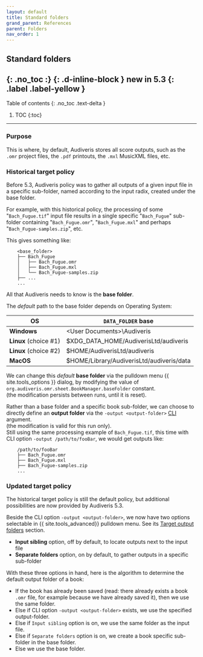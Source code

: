 ```yaml
---
layout: default
title: Standard folders
grand_parent: References
parent: Folders
nav_order: 1
---
```

## Standard folders
{: .no_toc :}
{: .d-inline-block }
new in 5.3
{: .label .label-yellow }
---
Table of contents
{: .no_toc .text-delta }

1. TOC
{:toc}
---

### Purpose

This is where, by default, Audiveris stores all score outputs, such as the `.omr` project
files, the `.pdf` printouts, the `.mxl` MusicXML files, etc.

### Historical target policy

Before 5.3, Audiveris policy was to gather all outputs of a given input file
in a specific sub-folder, named according to the input radix, created under the base folder.

For example, with this historical policy, the processing of some "``Bach_Fugue.tif``" input file
results in a single specific "``Bach_Fugue``" sub-folder
containing "``Bach_Fugue.omr``", "``Bach_Fugue.mxl``" and perhaps "``Bach_Fugue-samples.zip``", etc.

This gives something like:

```
    <base_folder>
    ├── Bach_Fugue
    │   ├── Bach_Fugue.omr
    │   ├── Bach_Fugue.mxl
    │   └── Bach_Fugue-samples.zip
    ├── ...
    ...
```

All that Audiveris needs to know is the **base folder**.

The *default* path to the base folder depends on Operating System:

|  OS | `DATA_FOLDER` base |
| --- | --- |
| **Windows** | &lt;User Documents&gt;\\Audiveris |
| **Linux** (choice #1)| $XDG_DATA_HOME/AudiverisLtd/audiveris |
| **Linux** (choice #2)| $HOME/AudiverisLtd/audiveris |
| **MacOS** | $HOME/Library/AudiverisLtd/audiveris/data |

We can change this _default_ **base folder** via the pulldown menu {{ site.tools_options }} dialog,
by modifying the value of  `org.audiveris.omr.sheet.BookManager.baseFolder` constant.  
(the modification persists between runs, until it is reset).

Rather than a base folder and a specific book sub-folder, we can choose to directly define an **output folder**
via the `-output <output-folder>` [CLI](../advanced/cli.md) argument.  
(the modification is valid for this run only).  
Still using the same processing example of ``Bach_Fugue.tif``,
this time with CLI option ``-output /path/to/fooBar``, we would get outputs like:

```
    /path/to/fooBar
    ├── Bach_Fugue.omr
    ├── Bach_Fugue.mxl
    ├── Bach_Fugue-samples.zip
    ...
```

### Updated target policy

The historical target policy is still the default policy, but additional possibilities
are now provided by Audiveris 5.3.

Beside the CLI option ``-output <output-folder>``, we now have two options selectable in
{{ site.tools_advanced}} pulldown menu.
See its [Target output folders](../advanced/topics.md#target-output-folders) section.
- **Input sibling** option, off by default, to locate outputs next to the input file
- **Separate folders** option, on by default, to gather outputs in a specific sub-folder

With these three options in hand, here is the algorithm to determine the default output folder of a book:
- If the book has already been saved (read: there already exists a book ``.omr`` file,
for example because we have already saved it), then we use the same folder.
- Else if CLI option ``-output <output-folder>`` exists, we use the specified output-folder.
- Else if ``Input sibling`` option is on, we use the same folder as the input file.
- Else if ``Separate folders`` option is on, we create a book specific sub-folder in the base folder.
- Else we use the base folder.
